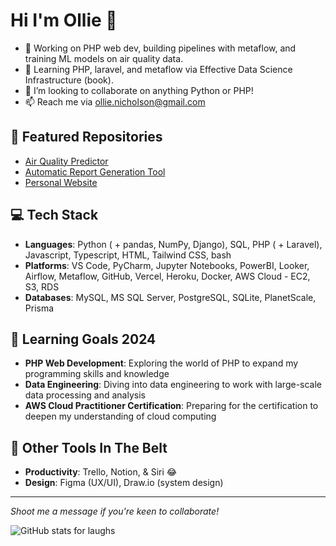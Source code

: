 # Hi I'm Ollie 👋

- 🔭 Working on PHP web dev, building pipelines with metaflow, and training ML models on air quality data.
- 🌱 Learning PHP, laravel, and metaflow via Effective Data Science Infrastructure (book). 
- 👯 I’m looking to collaborate on anything Python or PHP!
- 📫 Reach me via ollie.nicholson@gmail.com

## 🚀 Featured Repositories 
- [Air Quality Predictor](https://github.com/ollienicholson/air_quality_prediction.git)
- [Automatic Report Generation Tool](https://github.com/ollienicholson/DocGenerator.git)
- [Personal Website](https://github.com/ollienicholson/website1.0.git)

## 💻 Tech Stack
- **Languages**: Python ( + pandas, NumPy, Django), SQL, PHP ( + Laravel), Javascript, Typescript, HTML, Tailwind CSS, bash
- **Platforms**: VS Code, PyCharm, Jupyter Notebooks, PowerBI, Looker, Airflow, Metaflow, GitHub, Vercel, Heroku, Docker, AWS Cloud - EC2, S3, RDS
- **Databases**: MySQL, MS SQL Server, PostgreSQL, SQLite, PlanetScale, Prisma

## 🌱 Learning Goals 2024
- **PHP Web Development**: Exploring the world of PHP to expand my programming skills and knowledge
- **Data Engineering**: Diving into data engineering to work with large-scale data processing and analysis
- **AWS Cloud Practitioner Certification**: Preparing for the certification to deepen my understanding of cloud computing

## 🔧 Other Tools In The Belt
- **Productivity**: Trello, Notion, & Siri 😂
- **Design**: Figma (UX/UI), Draw.io (system design)

---

*Shoot me a message if you're keen to collaborate!*

![GitHub stats for laughs](https://github-readme-stats.vercel.app/api?username=ollienicholson&show_icons=true&theme=transparent)

